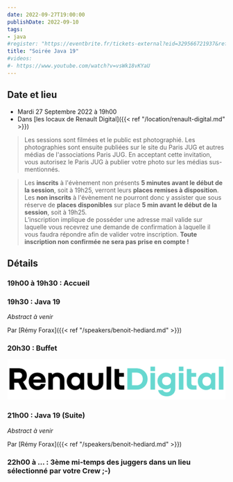 ```yaml
---
date: 2022-09-27T19:00:00
publishDate: 2022-09-10
tags:
- java
#register: "https://eventbrite.fr/tickets-external?eid=329566721937&ref=etckt"
title: "Soirée Java 19"
#videos:
#- https://www.youtube.com/watch?v=vsWk18vKYaU
---
```


## Date et lieu

* Mardi 27 Septembre 2022 à 19h00
* Dans [les locaux de Renault Digital]({{< ref "/location/renault-digital.md" >}})

> Les sessions sont filmées et le public est photographié. Les photographies sont ensuite publiées sur le site du Paris JUG et autres médias de l'associations Paris JUG. En acceptant cette invitation, vous autorisez le Paris JUG à publier votre photo sur les médias sus-mentionnés.

> Les **inscrits** à l'évènement non présents **5 minutes avant le début de la session**, soit à 19h25, verront leurs **places remises à disposition**.  
Les **non inscrits** à l'évènement ne pourront donc y assister que sous réserve de **places disponibles** sur place **5 min avant le début de la session**, soit à 19h25.  
L’inscription implique de posséder une adresse mail valide sur laquelle vous recevrez une demande de confirmation à laquelle il vous faudra répondre afin de valider votre inscription.
**Toute inscription non confirmée ne sera pas prise en compte !**

## Détails

### 19h00 à 19h30 : Accueil

### 19h30 : Java 19

_Abstract à venir_

Par [Rémy Forax]({{< ref "/speakers/benoit-hediard.md" >}})

### 20h30 : Buffet

[![Renault Digital](/img/sponsors/renault-digital.svg)](https://www.renaultgroup.com/talents/nos-metiers/digital/)

### 21h00 : Java 19 (Suite)

_Abstract à venir_

Par [Rémy Forax]({{< ref "/speakers/benoit-hediard.md" >}})

### 22h00 à ... : 3ème mi-temps des juggers dans un lieu sélectionné par votre Crew ;-) 

